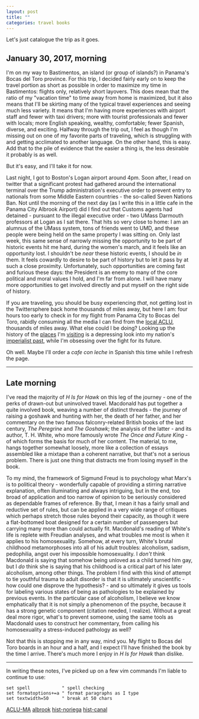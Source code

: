 ```yaml
---
layout: post
title: ""
categories: travel books
---
```


Let's just catalogue the trip as it goes.

## January 30, 2017, morning

I'm on my way to Bastimentos, an island (or group
of islands?) in Panama's Bocas del Toro province.
For this trip, I decided fairly early on to keep
the travel portion as short as possible in order
to maximize my time in Bastimentos: flights only,
relatively short layovers.  This does mean that
the ratio of my "vacation time" to time away from
home is maximized, but it also means that I'll be
skirting many of the typical travel experiences
and seeing much less variety.  It means that I'm
having more experiences with airport staff and
fewer with taxi drivers; more with tourist
professionals and fewer with locals; more English
speaking, wealthy, comfortable; fewer Spanish,
diverse, and exciting.  Halfway through the trip
out, I feel as though I'm missing out on one of my
favorite parts of traveling, which is struggling
with and getting acclimated to another language.
On the other hand, this is easy.  Add that to the
pile of evidence that the easier a thing is, the
less desirable it probably is as well.

But it's easy, and I'll take it for now.

Last night, I got to Boston's Logan airport around
4pm.  Soon after, I read on twitter that a
significant protest had gathered around the
international terminal over the Trump
administration's executive order to prevent entry
to nationals from some Middle Eastern countries -
the so-called Seven Nations Ban.  Not until the
morning of the next day (as I write this in a
little cafe in the Panama City Albrook Airport)
did I find out that Customs agents had detained -
pursuant to the illegal executive order - two
UMass Darmouth professors at Logan as I sat there.
That hits so very close to home: I am an alumnus
of the UMass system, tons of friends went to UMD,
and these people were being held on the same
property I was sitting on.  Only last week, this
same sense of narrowly missing the opportunity to
be part of historic events hit me hard, during the
women's march, and it feels like an opportunity
lost.  I shouldn't be _near_ these historic
events, I should be _in_ them.  It feels cowardly
to desire to be part of history but to let it pass
by at such a close proximity.  Unfortunately, such
opportunities are coming fast and furious these
days: the President is an enemy to many of the
core political and moral values I hold, and I'm
far from alone.  I will have many more
opportunities to get involved directly and put
myself on the right side of history.

If you are traveling, you should be busy
experiencing _that_, not getting lost in the
Twittersphere back home thousands of miles away,
but here I am: four hours too early to check in
for my flight from Panama City to Bocas del Toro,
rabidly consuming all the media I can find from
the [local ACLU](ACLU-MA), thousands of miles
away.  What else could I be doing?  Looking up the
history of the [places](hist-noriega) I'm
[visiting](albrook) is a depressing look into my
nation's [imperialist past](hist-canal), while I'm
obsessing over the fight for its future.

Oh well.  Maybe I'll order a _cafe con leche_ in
Spanish this time while I refresh the page.

---

## Late morning

I've read the majority of _H Is for Hawk_ on this
leg of the journey - one of the perks of drawn-out
but uninvolved travel.  Macdonald has put together
a quite involved book, weaving a number of
distinct threads - the journey of raising a
goshawk and hunting with her, the death of her
father, and her commentary on the two famous
falconry-related British books of the last
century, _The Peregrine_ and _The Goshawk_; the
analysis of the latter - and its author, T. H.
White, who more famously wrote _The Once and
Future King_ - of which forms the basis for much
of her content.  The material, to me, hangs
together somewhat loosely, more like a collection
of essays assembled like a mixtape than a coherent
narrative, but that's not a serious problem.
There is just one thing that distracts me from
losing myself in the book.

To my mind, the framework of Sigmund Freud is to
psychology what Marx's is to political theory -
wonderfully capable of providing a stirring
narrative explanation, often illuminating and
always intriguing, but in the end, too broad of
application and too narrow of opinion to be
seriously considered as dependable frames of
reference.  By that, I mean it has a fairly small
and reductive set of rules, but can be applied in
a very wide range of critiques which perhaps
stretch those rules beyond their capacity, as
though it were a flat-bottomed boat designed for a
certain number of passengers but carrying many
more than could actually fit.  Macdonald's reading
of White's life is replete with Freudian analyses,
and what troubles me most is when it applies to
his homosexuality.  Somehow, at every turn,
White's brutal childhood metamorphoses into all of
his adult troubles: alcoholism, sadism,
pedophilia, angst over his impossible
homosexuality.  I _don't_ think Macdonald is
saying that somehow being unloved as a child
turned him gay, but I _do_ think she is saying
that his childhood is a critical part of his later
alcoholism, among other things.  The problem I
find with this kind of attempt to tie youthful
trauma to adult disorder is that it is ultimately
unscientific - how could one disprove the
hypothesis? - and so ultimately it gives us tools
for labeling various states of being as
pathologies to be explained by previous events.
In the particular case of alcoholism, I believe we
know emphatically that it is not simply a
phenomenon of the psyche, because it has a strong
genetic component (citation needed, I realize).
Without a great deal more rigor, what's to prevent
someone, using the same tools as Macdonald uses to
construct her commentary, from calling his
homosexuality a stress-induced pathology as well?

Not that this is stopping me in any way, mind you.
My flight to Bocas del Toro boards in an hour and
a half, and I expect I'll have finished the book
by the time I arrive.  There's much more I enjoy
in _H Is for Hawk_ than dislike.

---

In writing these notes, I've picked up on a few
vim commands I'm liable to continue to use:

```
set spell            " spell checking
set formatoptions+=a " format paragraphs as I type
set textwidth=50     " break at 50 chars
```

[ACLU-MA]()
[albrook]()
[hist-noriega]()
[hist-canal]()

